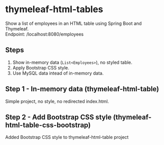 # thymeleaf-html-tables
Show a list of employees in an HTML table using Spring Boot and Thymeleaf.  
Endpoint: /localhost:8080/employees

## Steps
1. Show in-memory data (`List<Employees>`), no styled table.
2. Apply Bootstrap CSS style.
3. Use MySQL data intead of in-memory data.

## Step 1 - In-memory data (thymeleaf-html-table)
Simple project, no style, no redirected index.html.  

## Step 2 - Add Bootstrap CSS style (thymeleaf-html-table-css-bootstrap)
Added Bootstrap CSS style to thymeleaf-html-table project